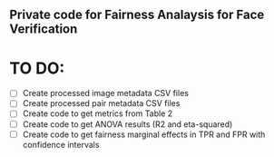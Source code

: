 ## Private code for Fairness Analaysis for Face Verification

# TO DO:
* [ ] Create processed image metadata CSV files
* [ ] Create processed pair metadata CSV files
* [ ] Create code to get metrics from Table 2
* [ ] Create code to get ANOVA results (R2 and eta-squared)
* [ ] Create code to get fairness marginal effects in TPR and FPR with confidence intervals